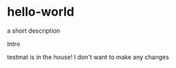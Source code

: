 # hello-world
a short description

Intro

testmat is in the house!
I don't want to make any changes
